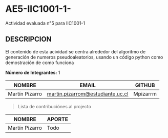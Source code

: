 # AE5-IIC1001-1-
Actividad evaluada n°5 para IIC1001-1

## DESCRIPCION
El contenido de esta acividad se centra alrededor del algoritmo de generación de numeros pseudoaleatorios, usando un código python como demostración de como funciona

**Número de Integrantes:** 1

| NOMBRE | EMAIL | GITHUB |
| ------ | ----- | ------------ |
| Martín Pizarro | martin.pizarrom@estudiante.uc.cl | Mpizarrm

> Lista de contribuciónes al projecto

| NOMBRE | APORTE | 
| ------ | ------ |
| Martín Pizarro | Todo |